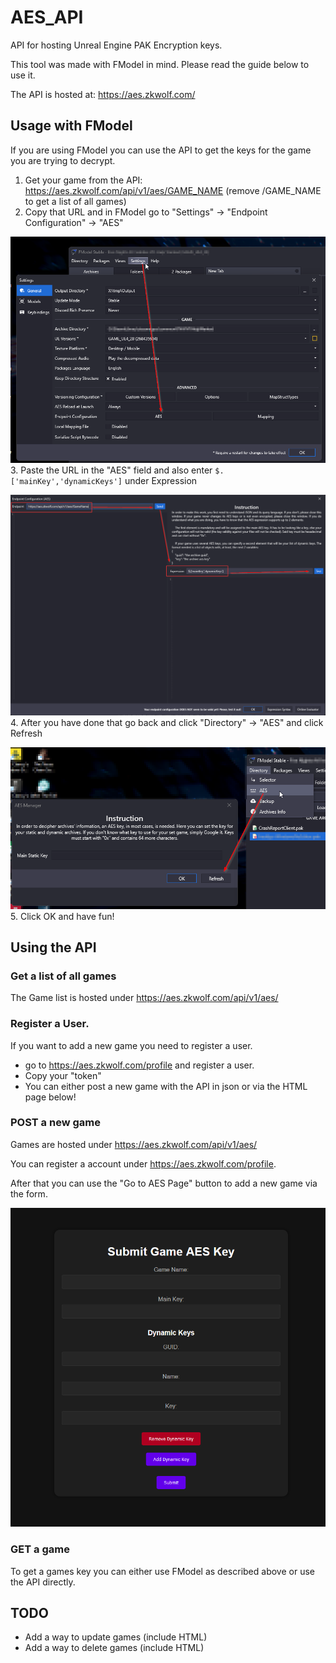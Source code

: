 # AES_API
API for hosting Unreal Engine PAK Encryption keys.

This tool was made with FModel in mind. Please read the guide below to use it.

The API is hosted at: https://aes.zkwolf.com/

## Usage with FModel

If you are using FModel you can use the API to get the keys for the game you are trying to decrypt.

1. Get your game from the API: https://aes.zkwolf.com/api/v1/aes/GAME_NAME (remove /GAME_NAME to get a list of all games)
2. Copy that URL and in FModel go to "Settings" -> "Endpoint Configuration" -> "AES" 

![SettingsPage](docs/AES_Button.png)
3. Paste the URL in the "AES" field and also enter `$.['mainKey','dynamicKeys']` under Expression 

![EndpointConfig](docs/Endpoint_Conf.png)
4. After you have done that go back and click "Directory" -> "AES" and click Refresh 

![DirectoryPage](docs/RefreshAES.png)
5. Click OK and have fun!

## Using the API

### Get a list of all games
The Game list is hosted under https://aes.zkwolf.com/api/v1/aes/

### Register a User.
If you want to add a new game you need to register a user.
* go to https://aes.zkwolf.com/profile and register a user.
* Copy your "token"
* You can either post a new game with the API in json or via the HTML page below!

### POST a new game
Games are hosted under https://aes.zkwolf.com/api/v1/aes/

You can register a account under https://aes.zkwolf.com/profile.

After that you can use the "Go to AES Page" button to add a new game via the form.

![AddGame](docs/Add_Game.png)
### GET a game
To get a games key you can either use FModel as described above or use the API directly.

## TODO
* Add a way to update games (include HTML)
* Add a way to delete games (include HTML)
